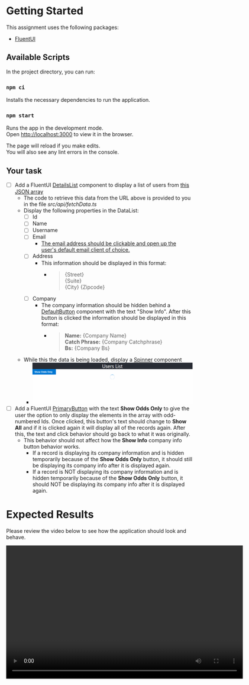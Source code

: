 # Getting Started

This assignment uses the following packages: 

- [FluentUI](https://developer.microsoft.com/en-us/fluentui#/controls/web)

## Available Scripts

In the project directory, you can run:

### `npm ci`
Installs the necessary dependencies to run the application.

### `npm start`

Runs the app in the development mode.\
Open [http://localhost:3000](http://localhost:3000) to view it in the browser.

The page will reload if you make edits.\
You will also see any lint errors in the console.

## Your task
- [ ] Add a FluentUI [DetailsList](https://developer.microsoft.com/en-us/fluentui#/controls/web/detailslist) component to display a list of users from [this JSON array](https://jsonplaceholder.typicode.com/users)
  - The code to retrieve this data from the URL above is provided to you in the file *src/api/fetchData.ts*
  - Display the following properties in the DataList:
    - [ ] Id
    - [ ] Name
    - [ ] Username
    - [ ] Email
      - [The email address should be clickable and open up the user's default email client of choice.](https://www.w3docs.com/snippets/html/how-to-create-mailto-links.html)
    - [ ] Address
      - This information should be displayed in this format: 
        - > {Street}<br />
          > {Suite}<br />
          > {City} {Zipcode}
    - [ ] Company
      - The company information should be hidden behind a [DefaultButton](https://developer.microsoft.com/en-us/fluentui#/controls/web/button) component with the text "Show Info". After this button is clicked the information should be displayed in this format: 
        - > **Name:** {Company Name}<br/>
          > **Catch Phrase:** {Company Catchphrase}<br/>
          > **Bs:** {Company Bs}
  - While this the data is being loaded, display a [Spinner](https://developer.microsoft.com/en-us/fluentui#/controls/web/spinner) component
    - ![Loading Spinner example](spinner_example.gif)
- [ ] Add a FluentUI [PrimaryButton](https://developer.microsoft.com/en-us/fluentui#/controls/web/button) with the text **Show Odds Only** to give the user the option to only display the elements in the array with odd-numbered Ids. Once clicked, this button's text should change to **Show All** and if it is clicked again it will display all of the records again. After this, the text and click behavior should go back to what it was originally.
  - This behavior should not affect how the **Show Info** company info button behavior works.
    - If a record is displaying its company information and is hidden temporarily because of the **Show Odds Only** button, it should still be displaying its company info after it is displayed again.
    - If a record is NOT displaying its company information and is hidden temporarily because of the **Show Odds Only** button, it should NOT be displaying its company info after it is displayed again.

# Expected Results
Please review the video below to see how the application should look and behave.

<video width="640" height="360" controls>
  <source src="./expected.webm" type="video/webm">
  Your browser does not support the video tag.
</video>

